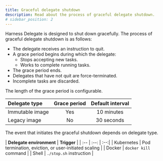 ```yaml
---
title: Graceful delegate shutdown
description: Read about the process of graceful delegate shutdown.
# sidebar_position: 2
---
```


Harness Delegate is designed to shut down gracefully. The process of graceful delegate shutdown is as follows:

- The delegate receives an instruction to quit.
- A grace period begins during which the delegate:
  + Stops accepting new tasks.
  + Works to complete running tasks.
- The grace period ends.
- Delegates that have not quit are force-terminated.
- Incomplete tasks are discarded.

The length of the grace period is configurable. 

| **Delegate type** | **Grace period** | **Default interval** |
| :-- | :--: | :--: |
| Immutable image | Yes | 10 minutes |
| Legacy image | No | 30 seconds |

The event that initiates the graceful shutdown depends on delegate type.

| **Delegate environment** | **Trigger** |
| :-- | :--: | :--:|
| Kubernetes | Pod termination, eviction, or user-initiated scaling |
| Docker | `docker kill` command |
| Shell | `./stop.sh` instruction |
